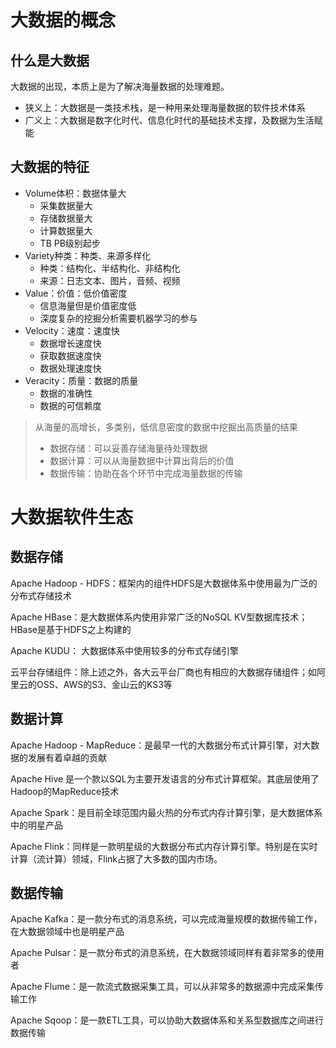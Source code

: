 # 大数据的概念

## 什么是大数据

大数据的出现，本质上是为了解决海量数据的处理难题。

- 狭义上：大数据是一类技术栈，是一种用来处理海量数据的软件技术体系
- 广义上：大数据是数字化时代、信息化时代的基础技术支撑，及数据为生活赋能



## 大数据的特征

- Volume体积：数据体量大
  - 采集数据量大
  - 存储数据量大
  - 计算数据量大
  - TB  PB级别起步
- Variety种类：种类、来源多样化
  - 种类：结构化、半结构化、非结构化
  - 来源：日志文本、图片，音频、视频
- Value：价值：低价值密度
  - 信息海量但是价值密度低
  - 深度复杂的挖掘分析需要机器学习的参与
- Velocity：速度：速度快
  - 数据增长速度快
  - 获取数据速度快
  - 数据处理速度快
- Veracity：质量：数据的质量
  - 数据的准确性
  - 数据的可信赖度

> 从海量的高增长，多类别，低信息密度的数据中挖掘出高质量的结果
>
> - 数据存储：可以妥善存储海量待处理数据
> - 数据计算：可以从海量数据中计算出背后的价值
> - 数据传输：协助在各个环节中完成海量数据的传输



# 大数据软件生态

## 数据存储

Apache Hadoop - HDFS：框架内的组件HDFS是大数据体系中使用最为广泛的分布式存储技术

Apache HBase：是大数据体系内使用非常广泛的NoSQL KV型数据库技术；HBase是基于HDFS之上构建的

Apache KUDU： 大数据体系中使用较多的分布式存储引擎

 云平台存储组件：除上述之外，各大云平台厂商也有相应的大数据存储组件；如阿里云的OSS、AWS的S3、金山云的KS3等

 

## 数据计算

Apache Hadoop - MapReduce：是最早一代的大数据分布式计算引擎，对大数据的发展有着卓越的贡献

Apache  Hive 是一个款以SQL为主要开发语言的分布式计算框架。其底层使用了Hadoop的MapReduce技术

Apache  Spark：是目前全球范围内最火热的分布式内存计算引擎，是大数据体系中的明星产品

Apache  Flink：同样是一款明星级的大数据分布式内存计算引擎。特别是在实时计算（流计算）领域，Flink占据了大多数的国内市场。



## 数据传输

Apache Kafka：是一款分布式的消息系统，可以完成海量规模的数据传输工作，在大数据领域中也是明星产品

Apache  Pulsar：是一款分布式的消息系统，在大数据领域同样有着非常多的使用者

Apache Flume：是一款流式数据采集工具，可以从非常多的数据源中完成采集传输工作

Apache Sqoop：是一款ETL工具，可以协助大数据体系和关系型数据库之间进行数据传输

